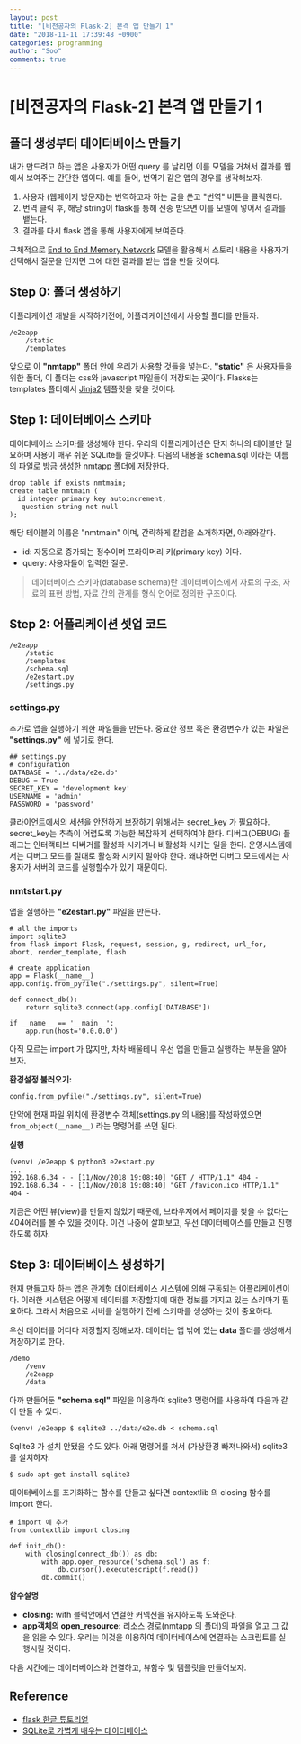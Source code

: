 ```yaml
---
layout: post
title: "[비전공자의 Flask-2] 본격 앱 만들기 1"
date: "2018-11-11 17:39:48 +0900"
categories: programming
author: "Soo"
comments: true
---
```


# [비전공자의 Flask-2] 본격 앱 만들기 1

## 폴더 생성부터 데이터베이스 만들기

내가 만드려고 하는 앱은 사용자가 어떤 query 를 날리면 이를 모델을 거쳐서 결과를 웹에서 보여주는 간단한 앱이다. 예를 들어, 번역기 같은 앱의 경우를 생각해보자.

1. 사용자 (웹페이지 방문자)는 번역하고자 하는 글을 쓴고 "번역" 버튼을 클릭한다.
2. 번역 클릭 후, 해당 string이 flask를 통해 전송 받으면 이를 모델에 넣어서 결과를 뱉는다.
3. 결과를 다시 flask 앱을 통해 사용자에게 보여준다. 

구체적으로 [End to End Memory Network](https://simonjisu.github.io/datascience/2017/08/04/E2EMN.html) 모델을 활용해서 스토리 내용을 사용자가 선택해서 질문을 던지면 그에 대한 결과를 받는 앱을 만들 것이다.

## Step 0: 폴더 생성하기

어플리케이션 개발을 시작하기전에, 어플리케이션에서 사용할 폴더를 만들자.

```
/e2eapp
    /static
    /templates
```

앞으로 이 **"nmtapp"** 폴더 안에 우리가 사용할 것들을 넣는다. **"static"** 은 사용자들을 위한 폴더, 이 폴더는 css와 javascript 파일들이 저장되는 곳이다. Flasks는 templates 폴더에서 [Jinja2](http://jinja.pocoo.org/) 템플릿을 찾을 것이다.

## Step 1: 데이터베이스 스키마

데이터베이스 스키마를 생성해야 한다. 우리의 어플리케이션은 단지 하나의 테이블만 필요하며 사용이 매우 쉬운 SQLite를 쓸것이다. 다음의 내용을 schema.sql 이라는 이름의 파일로 방금 생성한 nmtapp 폴더에 저장한다. 

```
drop table if exists nmtmain;
create table nmtmain (
  id integer primary key autoincrement,
   question string not null
);
```

해당 테이블의 이름은 "nmtmain" 이며, 간략하게 칼럼을 소개하자면, 아래와같다.

* id: 자동으로 증가되는 정수이며 프라이머리 키(primary key) 이다.
* query: 사용자들이 입력한 질문.

> 데이터베이스 스키마(database schema)란 데이터베이스에서 자료의 구조, 자료의 표현 방법, 자료 간의 관계를 형식 언어로 정의한 구조이다. 

## Step 2: 어플리케이션 셋업 코드

```
/e2eapp
    /static
    /templates
    /schema.sql
    /e2estart.py
    /settings.py
```

### settings.py

추가로 앱을 실행하기 위한 파일들을 만든다. 중요한 정보 혹은 환경변수가 있는 파일은 **"settings.py"** 에 넣기로 한다.

```
## settings.py
# configuration
DATABASE = '../data/e2e.db'
DEBUG = True
SECRET_KEY = 'development key'
USERNAME = 'admin'
PASSWORD = 'password'
```

클라이언트에서의 세션을 안전하게 보장하기 위해서는 secret\_key 가 필요하다. secret\_key는 추측이 어렵도록 가능한 복잡하게 선택하여야 한다. 디버그(DEBUG) 플래그는 인터랙티브 디버거를 활성화 시키거나 비활성화 시키는 일을 한다. 운영시스템에서는 디버그 모드를 절대로 활성화 시키지 말아야 한다. 왜냐하면 디버그 모드에서는 사용자가 서버의 코드를 실행할수가 있기 때문이다.

### nmtstart.py

앱을 실행하는 **"e2estart.py"** 파일을 만든다.

```
# all the imports
import sqlite3
from flask import Flask, request, session, g, redirect, url_for, abort, render_template, flash

# create application
app = Flask(__name__)
app.config.from_pyfile("./settings.py", silent=True)

def connect_db():
    return sqlite3.connect(app.config['DATABASE'])

if __name__ == '__main__':
    app.run(host='0.0.0.0')
```

아직 모르는 import 가 많지만, 차차 배울테니 우선 앱을 만들고 실행하는 부분을 알아보자.

**환경설정 불러오기:** 

```
config.from_pyfile("./settings.py", silent=True)
```
만약에 현재 파일 위치에 환경변수 객체(settings.py 의 내용)를 작성하였으면 `from_object(__name__)` 라는 명령어를 쓰면 된다.

**실행**

```
(venv) /e2eapp $ python3 e2estart.py  
...
192.168.6.34 - - [11/Nov/2018 19:08:40] "GET / HTTP/1.1" 404 -
192.168.6.34 - - [11/Nov/2018 19:08:40] "GET /favicon.ico HTTP/1.1" 404 -
```

지금은 어떤 뷰(view)를 만들지 않았기 때문에, 브라우저에서 페이지를 찾을 수 없다는 404에러를 볼 수 있을 것이다. 이건 나중에 살펴보고, 우선 데이터베이스를 만들고 진행하도록 하자.

## Step 3: 데이터베이스 생성하기

현재 만들고자 하는 앱은 관계형 데이터베이스 시스템에 의해 구동되는 어플리케이션이다. 이러한 시스템은 어떻게 데이터를 저장할지에 대한 정보를 가지고 있는 스키마가 필요하다. 그래서 처음으로 서버를 실행하기 전에 스키마를 생성하는 것이 중요하다.

우선 데이터를 어디다 저장할지 정해보자. 데이터는 앱 밖에 있는 **data** 폴더를 생성해서 저장하기로 한다.

```
/demo
	/venv
	/e2eapp
	/data
```

아까 만들어둔 **"schema.sql"** 파일을 이용하여 sqlite3 명령어를 사용하여 다음과 같이 만들 수 있다. 

```
(venv) /e2eapp $ sqlite3 ../data/e2e.db < schema.sql
```

Sqlite3 가 설치 안됐을 수도 있다. 아래 명령어를 쳐서 (가상환경 빠져나와서) sqlite3 를 설치하자.

```
$ sudo apt-get install sqlite3
```

데이터베이스를 초기화하는 함수를 만들고 싶다면 contextlib 의 closing 함수를 import 한다. 

```
# import 에 추가
from contextlib import closing

def init_db():
    with closing(connect_db()) as db:
        with app.open_resource('schema.sql') as f:
            db.cursor().executescript(f.read())
        db.commit()
```

**함수설명**

* **closing:** with 블럭안에서 연결한 커넥션을 유지하도록 도와준다.
* **app객체의 open_resource:** 리소스 경로(nmtapp 의 폴더)의 파일을 열고 그 값을 읽을 수 있다. 우리는 이것을 이용하여 데이터베이스에 연결하는 스크립트를 실행시킬 것이다.

다음 시간에는 데이터베이스와 연결하고, 뷰함수 및 템플릿을 만들어보자.

## Reference

* [flask 한글 튜토리얼](https://flask-docs-kr.readthedocs.io/ko/latest/installation.html)
* [SQLite로 가볍게 배우는 데이터베이스](https://wikidocs.net/book/1530)
